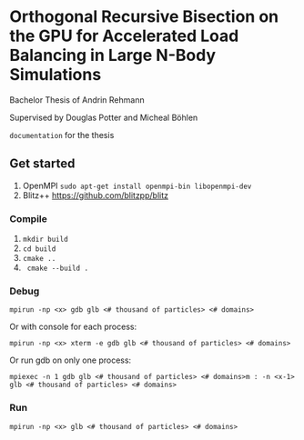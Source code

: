 # Orthogonal Recursive Bisection on the GPU for Accelerated Load Balancing in Large N-Body Simulations

Bachelor Thesis of Andrin Rehmann

Supervised by Douglas Potter and Micheal Böhlen

``documentation`` for the thesis



## Get started

1. OpenMPI ``sudo apt-get install openmpi-bin libopenmpi-dev``
2. Blitz++ https://github.com/blitzpp/blitz

### Compile
1. ``mkdir build``
2. ``cd build``
3. ``cmake ..``
4. `` cmake --build .``

### Debug
``mpirun -np <x> gdb glb <# thousand of particles> <# domains>``

Or with   console for each process:

``mpirun -np <x> xterm -e gdb glb <# thousand of particles> <# domains>``

Or run gdb on only one process:

``mpiexec -n 1 gdb glb <# thousand of particles> <# domains>m : -n <x-1> glb <# thousand of particles> <# domains>``

### Run
``mpirun -np <x> glb <# thousand of particles> <# domains>``
